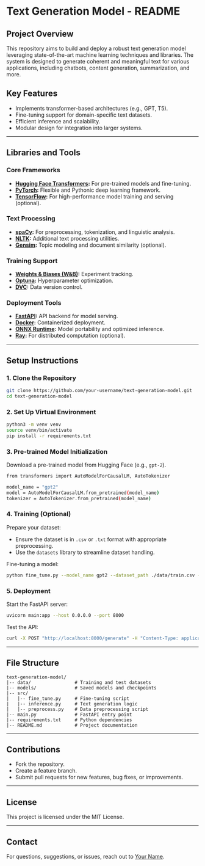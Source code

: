 # Text Generation Model - README

## Project Overview

This repository aims to build and deploy a robust text generation model leveraging state-of-the-art machine learning techniques and libraries. The system is designed to generate coherent and meaningful text for various applications, including chatbots, content generation, summarization, and more.

## Key Features

- Implements transformer-based architectures (e.g., GPT, T5).
- Fine-tuning support for domain-specific text datasets.
- Efficient inference and scalability.
- Modular design for integration into larger systems.

---

## Libraries and Tools

### Core Frameworks

- **[Hugging Face Transformers](https://huggingface.co/transformers/):** For pre-trained models and fine-tuning.
- **[PyTorch](https://pytorch.org/):** Flexible and Pythonic deep learning framework.
- **[TensorFlow](https://www.tensorflow.org/):** For high-performance model training and serving (optional).

### Text Processing

- **[spaCy](https://spacy.io/):** For preprocessing, tokenization, and linguistic analysis.
- **[NLTK](https://www.nltk.org/):** Additional text processing utilities.
- **[Gensim](https://radimrehurek.com/gensim/):** Topic modeling and document similarity (optional).

### Training Support

- **[Weights & Biases (W&B)](https://wandb.ai/):** Experiment tracking.
- **[Optuna](https://optuna.org/):** Hyperparameter optimization.
- **[DVC](https://dvc.org/):** Data version control.

### Deployment Tools

- **[FastAPI](https://fastapi.tiangolo.com/):** API backend for model serving.
- **[Docker](https://www.docker.com/):** Containerized deployment.
- **[ONNX Runtime](https://onnxruntime.ai/):** Model portability and optimized inference.
- **[Ray](https://www.ray.io/):** For distributed computation (optional).

---

## Setup Instructions

### 1. Clone the Repository

```bash
git clone https://github.com/your-username/text-generation-model.git
cd text-generation-model
```

### 2. Set Up Virtual Environment

```bash
python3 -m venv venv
source venv/bin/activate
pip install -r requirements.txt
```

### 3. Pre-trained Model Initialization

Download a pre-trained model from Hugging Face (e.g., `gpt-2`).

```bash
from transformers import AutoModelForCausalLM, AutoTokenizer

model_name = "gpt2"
model = AutoModelForCausalLM.from_pretrained(model_name)
tokenizer = AutoTokenizer.from_pretrained(model_name)
```

### 4. Training (Optional)

Prepare your dataset:

- Ensure the dataset is in `.csv` or `.txt` format with appropriate preprocessing.
- Use the `datasets` library to streamline dataset handling.

Fine-tuning a model:

```bash
python fine_tune.py --model_name gpt2 --dataset_path ./data/train.csv --epochs 5
```

### 5. Deployment

Start the FastAPI server:

```bash
uvicorn main:app --host 0.0.0.0 --port 8000
```

Test the API:

```bash
curl -X POST "http://localhost:8000/generate" -H "Content-Type: application/json" -d '{"prompt": "Your input text here."}'
```

---

## File Structure

```
text-generation-model/
|-- data/                # Training and test datasets
|-- models/              # Saved models and checkpoints
|-- src/
|   |-- fine_tune.py     # Fine-tuning script
|   |-- inference.py     # Text generation logic
|   |-- preprocess.py    # Data preprocessing script
|-- main.py              # FastAPI entry point
|-- requirements.txt     # Python dependencies
|-- README.md            # Project documentation
```

---

## Contributions

- Fork the repository.
- Create a feature branch.
- Submit pull requests for new features, bug fixes, or improvements.

---

## License

This project is licensed under the MIT License.

---

## Contact

For questions, suggestions, or issues, reach out to [Your Name](mailto:your-email@example.com).

